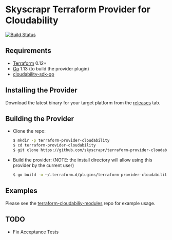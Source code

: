 # Skyscrapr Terraform Provider for Cloudability

[![Build Status](https://travis-ci.com/skyscrapr/terraform-provider-cloudability.svg?branch=master)](https://travis-ci.com/skyscrapr/terraform-provider-cloudability)

## Requirements

- [Terraform](https://www.terraform.io/downloads.html) 0.12+
- [Go](https://golang.org/doc/install) 1.13 (to build the provider plugin)
- [cloudability-sdk-go](https://github.com/skyscrapr/cloudability-sdk-go) 

## Installing the Provider

Download the latest binary for your target platform from the [releases](https://github.com/skyscrapr/terraform-provider-cloudability/releases) tab.

## Building the Provider

- Clone the repo:
    ```sh
    $ mkdir -p terraform-provider-cloudability
    $ cd terraform-provider-cloudability
    $ git clone https://github.com/skyscrapr/terraform-provider-cloudability
    ```

- Build the provider: (NOTE: the install directory will allow using this provider by the current user)
    ```sh
    $ go build -o ~/.terraform.d/plugins/terraform-provider-cloudability
    ```

## Examples

Please see the [terraform-cloudabiliy-modules](https://github.com/skyscrapr/terraform-cloudability-modules) repo for example usage.

## TODO

- Fix Acceptance Tests 
